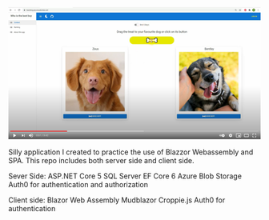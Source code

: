[![Click on image to see video](https://github.com/Palatino/WhoIsTheBestBoyPublic/blob/master/.github/images/Video.png)](https://www.youtube.com/watch?v=t9t93LGl4TQ)



Silly application I created to practice the use of Blazzor Webassembly and SPA. This repo includes both server side and client side.

Sever Side:
ASP.NET Core 5
SQL Server
EF Core 6
Azure Blob Storage
Auth0 for authentication and authorization

Client side:
Blazor Web Assembly
Mudblazor
Croppie.js
Auth0 for authentication
